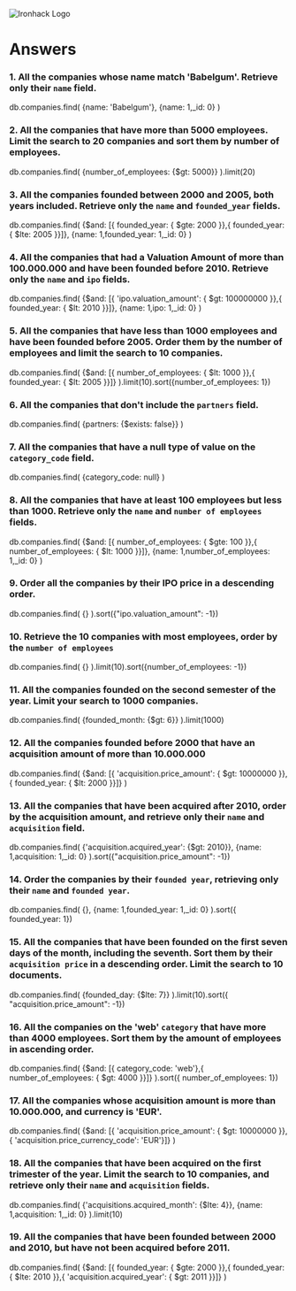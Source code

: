 ![Ironhack Logo](https://i.imgur.com/1QgrNNw.png)

# Answers

### 1. All the companies whose name match 'Babelgum'. Retrieve only their `name` field.

db.companies.find(
  {name: 'Babelgum'},
  {name: 1,_id: 0}
)

### 2. All the companies that have more than 5000 employees. Limit the search to 20 companies and sort them by **number of employees**.

db.companies.find(
  {number_of_employees: {$gt: 5000}}
).limit(20)

### 3. All the companies founded between 2000 and 2005, both years included. Retrieve only the `name` and `founded_year` fields.

db.companies.find(
  {$and: [{ founded_year: { $gte: 2000 }},{ founded_year: { $lte: 2005 }}]},
  {name: 1,founded_year: 1,_id: 0}
)

### 4. All the companies that had a Valuation Amount of more than 100.000.000 and have been founded before 2010. Retrieve only the `name` and `ipo` fields.

db.companies.find(
  {$and: [{ 'ipo.valuation_amount': { $gt: 100000000 }},{ founded_year: { $lt: 2010 }}]},
  {name: 1,ipo: 1,_id: 0}
)

### 5. All the companies that have less than 1000 employees and have been founded before 2005. Order them by the number of employees and limit the search to 10 companies.

db.companies.find(
  {$and: [{ number_of_employees: { $lt: 1000 }},{ founded_year: { $lt: 2005 }}]}
).limit(10).sort({number_of_employees: 1})

### 6. All the companies that don't include the `partners` field.

db.companies.find(
  {partners: {$exists: false}}
)

### 7. All the companies that have a null type of value on the `category_code` field.

db.companies.find(
  {category_code: null}
)

### 8. All the companies that have at least 100 employees but less than 1000. Retrieve only the `name` and `number of employees` fields.

db.companies.find(
  {$and: [{ number_of_employees: { $gte: 100 }},{ number_of_employees: { $lt: 1000 }}]},
  {name: 1,number_of_employees: 1,_id: 0}
)

### 9. Order all the companies by their IPO price in a descending order.

db.companies.find(
  {}
).sort({"ipo.valuation_amount": -1})

### 10. Retrieve the 10 companies with most employees, order by the `number of employees`

db.companies.find(
  {}
).limit(10).sort({number_of_employees: -1})

### 11. All the companies founded on the second semester of the year. Limit your search to 1000 companies.

db.companies.find(
  {founded_month: {$gt: 6}}
).limit(1000)

### 12. All the companies founded before 2000 that have an acquisition amount of more than 10.000.000

db.companies.find(
  {$and: [{ 'acquisition.price_amount': { $gt: 10000000 }},{ founded_year: { $lt: 2000 }}]}
)

### 13. All the companies that have been acquired after 2010, order by the acquisition amount, and retrieve only their `name` and `acquisition` field.

db.companies.find(
  {'acquisition.acquired_year': {$gt: 2010}},
  {name: 1,acquisition: 1,_id: 0}
).sort({"acquisition.price_amount": -1})

### 14. Order the companies by their `founded year`, retrieving only their `name` and `founded year`.

db.companies.find(
  {},
  {name: 1,founded_year: 1,_id: 0}
).sort({ founded_year: 1})

### 15. All the companies that have been founded on the first seven days of the month, including the seventh. Sort them by their `acquisition price` in a descending order. Limit the search to 10 documents.

db.companies.find(
  {founded_day: {$lte: 7}}
).limit(10).sort({ "acquisition.price_amount": -1})

### 16. All the companies on the 'web' `category` that have more than 4000 employees. Sort them by the amount of employees in ascending order.

db.companies.find(
  {$and: [{ category_code: 'web'},{ number_of_employees: { $gt: 4000 }}]}
).sort({ number_of_employees: 1})

### 17. All the companies whose acquisition amount is more than 10.000.000, and currency is 'EUR'.

db.companies.find(
  {$and: [{ 'acquisition.price_amount': { $gt: 10000000 }},{ 'acquisition.price_currency_code': 'EUR'}]}
)

### 18. All the companies that have been acquired on the first trimester of the year. Limit the search to 10 companies, and retrieve only their `name` and `acquisition` fields.

db.companies.find(
  {'acquisitions.acquired_month': {$lte: 4}},
  {name: 1,acquisition: 1,_id: 0}
).limit(10)

### 19. All the companies that have been founded between 2000 and 2010, but have not been acquired before 2011.

db.companies.find(
  {$and: [{ founded_year: { $gte: 2000 }},{ founded_year: { $lte: 2010 }},{ 'acquisition.acquired_year': { $gt: 2011 }}]}
)

